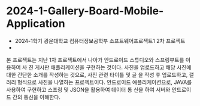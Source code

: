 ﻿# 2024-1-Gallery-Board-Mobile-Application

- 2024-1학기 광운대학교 컴퓨터정보공학부 소프트웨어프로젝트1 2차 프로젝트
- 
 본 프로젝트는 지난 1차 프로젝트에서 나아가 안드로이드 스튜디오와 스프링부트를 이용하여 사
진 게시판 애플리케이션을 구현하는 것이다.
 사진을 업로드하고 해당 사진에 대한 간단한 소개를 작성하는 것으로, 사진 관련 타이틀 및 글
을 작성 후 업로드하고, 갤러리 형식으로 사진을 나열하는 프로젝트이다.
안드로이드 애플리케이션으로, JAVA를 사용하여 구현하고 스프링 및 JSON을 활용하여 데이터 통
신을 하여 서버와 안드로이드 간의 통신을 이해한다. 
